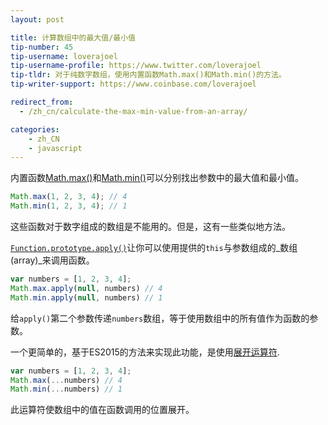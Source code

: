 ```yaml
---
layout: post

title: 计算数组中的最大值/最小值
tip-number: 45
tip-username: loverajoel
tip-username-profile: https://www.twitter.com/loverajoel
tip-tldr: 对于纯数字数组，使用内置函数Math.max()和Math.min()的方法。
tip-writer-support: https://www.coinbase.com/loverajoel

redirect_from:
  - /zh_cn/calculate-the-max-min-value-from-an-array/

categories:
    - zh_CN
    - javascript
---
```


内置函数[Math.max()](https://developer.mozilla.org/zh-CN/docs/Web/JavaScript/Reference/Global_Objects/Math/max)和[Math.min()](https://developer.mozilla.org/zh-CN/docs/Web/JavaScript/Reference/Global_Objects/Math/min)可以分别找出参数中的最大值和最小值。

```js
Math.max(1, 2, 3, 4); // 4
Math.min(1, 2, 3, 4); // 1
```

这些函数对于数字组成的数组是不能用的。但是，这有一些类似地方法。

[`Function.prototype.apply()`](https://developer.mozilla.org/zh-CN/docs/Web/JavaScript/Reference/Global_Objects/Function/apply)让你可以使用提供的`this`与参数组成的_数组(array)_来调用函数。

```js
var numbers = [1, 2, 3, 4];
Math.max.apply(null, numbers) // 4
Math.min.apply(null, numbers) // 1
```

给`apply()`第二个参数传递`numbers`数组，等于使用数组中的所有值作为函数的参数。

一个更简单的，基于ES2015的方法来实现此功能，是使用[展开运算符](https://developer.mozilla.org/zh-CN/docs/Web/JavaScript/Reference/Operators/Spread_operator).

```js
var numbers = [1, 2, 3, 4];
Math.max(...numbers) // 4
Math.min(...numbers) // 1
```

此运算符使数组中的值在函数调用的位置展开。

